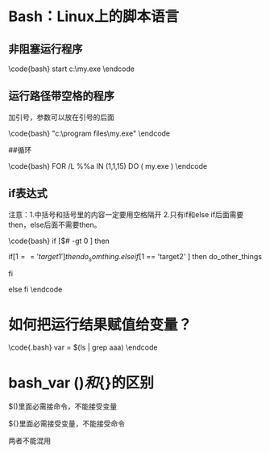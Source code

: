 # Bash：Linux上的脚本语言

## 非阻塞运行程序

\code{bash}
start c:\my.exe
\endcode

## 运行路径带空格的程序

加引号，参数可以放在引号的后面

\code{bash}
"c:\program files\my.exe" <arguments>
\endcode

##循环

\code{bash}
FOR /L %%a IN (1,1,15) DO (
my.exe
)
\endcode

## if表达式
注意：1.中括号和括号里的内容一定要用空格隔开
     2.只有if和else if后面需要then，else后面不需要then。

\code{bash}
if [$# -gt 0 ] 
then

  if[$1 == 'target1' ]
  then
    do_somthing.
  else if [$1 == 'target2' ]
  then
    do_other_things
  
  fi

else
fi
\endcode


# 如何把运行结果赋值给变量？

\code{.bash}
var = $(ls | grep aaa)
\endcode


# bash_var $()和${}的区别

$()里面必需接命令，不能接受变量

${}里面必需接受变量，不能接受命令

两者不能混用